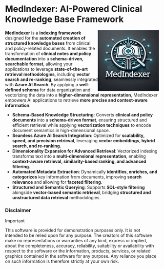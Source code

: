 <!-- markdownlint-disable MD033 -->

# MedIndexer: AI-Powered Clinical Knowledge Base Framework  

<img src="utils/images/medIndexer.png" align="right" height="200" style="float:right; height:200px;"/>

**MedIndexer** is a **indexing framework** designed for the **automated creation of structured knowledge bases** from clinical and policy-related documents. It enables the transformation of **clinical notes and policy documentation** into a **schema-driven, searchable format**, allowing your applications to leverage **state-of-the-art retrieval methodologies**, including **vector search and re-ranking**, seamlessly integrated with **Azure AI Search**. By applying a **well-defined schema** for data organization and vectorizing the data into a **higher-dimensional representation**, MedIndexer empowers AI applications to retrieve **more precise and context-aware information**.

- **Schema-Based Knowledge Structuring**: Converts **clinical and policy documents** into a **schema-driven format**, ensuring structured and efficient retrieval while applying **vectorization techniques** to encode document semantics in high-dimensional space.
- **Seamless Azure AI Search Integration**: Optimized for **scalability, speed, and precision retrieval**, leveraging **vector embeddings, hybrid search, and re-ranking**.
- **Dimensionality Expansion for Advanced Retrieval**: Vectorized indexing transforms text into a **multi-dimensional representation**, enabling **context-aware retrieval, similarity-based ranking, and advanced filtering**.
- **Automated Metadata Extraction**: Dynamically **identifies, enriches, and categorizes** key information from documents, improving **search relevance** and allowing for **faceted filtering**.
- **Structured and Semantic Querying**: Supports **SQL-style filtering** alongside **vector-based semantic retrieval**, bridging **structured and unstructured data retrieval** methodologies.

### Disclaimer

> [!IMPORTANT]
> This software is provided for demonstration purposes only. It is not intended to be relied upon for any purpose. The creators of this software make no representations or warranties of any kind, express or implied, about the completeness, accuracy, reliability, suitability or availability with respect to the software or the information, products, services, or related graphics contained in the software for any purpose. Any reliance you place on such information is therefore strictly at your own risk.
